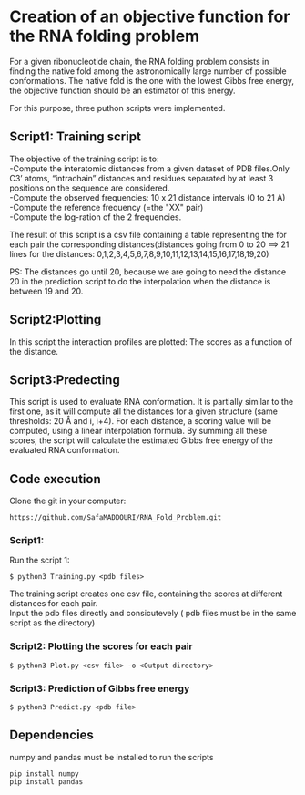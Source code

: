 
# Creation of an objective function for the RNA folding problem

For a given ribonucleotide chain, the RNA folding problem consists in finding the native fold among the astronomically large number of possible conformations. The native fold is the one with the lowest Gibbs free energy, the objective function should be an estimator of this energy.

For this purpose, three puthon scripts were implemented.
## Script1: Training script
The objective of the training script is to: <br>
-Compute the interatomic distances from a given dataset of PDB files.Only C3’ atoms, “intrachain” distances and residues separated by at least 3 positions on the sequence are considered. <br>
-Compute the observed frequencies: 10 x 21 distance intervals (0 to 21 A) <br>
-Compute the reference frequency (=the "XX" pair) <br>
-Compute the log-ration of the 2 frequencies. <br>

The result of this script is a csv file containing a table representing the for each pair the corresponding distances(distances going from 0 to 20 ==> 21 lines for the distances: 0,1,2,3,4,5,6,7,8,9,10,11,12,13,14,15,16,17,18,19,20)

PS: The distances go until 20, because we are going to need the distance 20 in the prediction script to do the interpolation when the distance is between 19 and 20.

## Script2:Plotting
In this script the interaction profiles are plotted: The scores as a function of the distance.

## Script3:Predecting
This script is used to evaluate RNA conformation. It is partially similar to the first one, as it will compute all the distances for a given structure (same thresholds: 20 Å and i, i+4). For each distance, a scoring value will be computed, using a linear interpolation formula.
By summing all these scores, the script will calculate the estimated Gibbs free energy of the evaluated RNA conformation.

## Code execution

Clone the git in your computer:
```
https://github.com/SafaMADDOURI/RNA_Fold_Problem.git
```
### Script1:

Run the script 1: 
```
$ python3 Training.py <pdb files>
```
The training script creates one csv file, containing the scores at different distances for each pair. <br>
Input the pdb files directly and consicutevely ( pdb files must be in the same script as the directory)
### Script2: Plotting the scores for each pair
```
$ python3 Plot.py <csv file> -o <Output directory>
```
### Script3: Prediction of Gibbs free energy
```
$ python3 Predict.py <pdb file>
```
## Dependencies
numpy and pandas must be installed to run the scripts
```
pip install numpy
pip install pandas
```
